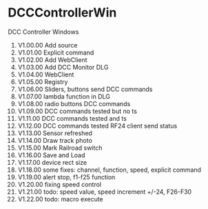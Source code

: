 # DCCControllerWin
DCC Controller Windows

1.  V1.00.00 Add source
2.  V1.01.00 Explicit command
3.  V1.02.00 Add WebClient
4.  V1.03.00 Add DCC Monitor DLG
5.  V1.04.00 WebClient
6.  V1.05.00 Registry
7.  V1.06.00 Sliders, buttons send DCC commands
8.  V1.07.00 lambda function in DLG
9.  V1.08.00 radio buttons DCC commands
10. V1.09.00 DCC commands tested but no ts 
11. V1.11.00 DCC commands tested and ts 
12. V1.12.00 DCC commands tested RF24 client send status
13. V1.13.00 Sensor refreshed
14. V1.14.00 Draw track photo
15. V1.15.00 Mark Railroad switch
16. V1.16.00 Save and Load
17. V1.17.00 device rect size
18. V1.18.00 some fixes: channel, function, speed, explicit command
19. V1.19.00 alert stop, f1-f25 function
20. V1.20.00 fixing speed control
21. V1.21.00 todo: speed value, speed increment +/-24, F26-F30
21. V1.22.00 todo: macro execute
